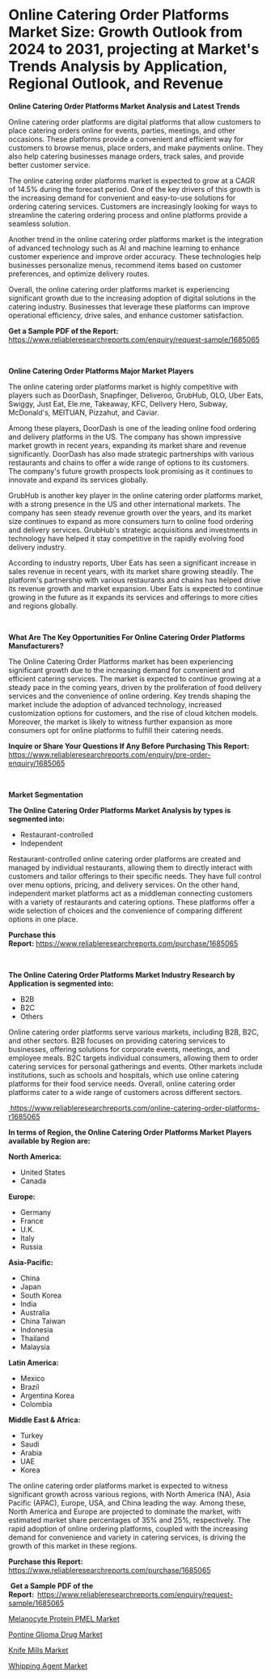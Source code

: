<p><h1>Online Catering Order Platforms Market Size: Growth Outlook from 2024 to 2031, projecting at Market's Trends Analysis by Application, Regional Outlook, and Revenue</h1></p><p><strong>Online Catering Order Platforms Market Analysis and Latest Trends</strong></p>
<p><p>Online catering order platforms are digital platforms that allow customers to place catering orders online for events, parties, meetings, and other occasions. These platforms provide a convenient and efficient way for customers to browse menus, place orders, and make payments online. They also help catering businesses manage orders, track sales, and provide better customer service.</p><p>The online catering order platforms market is expected to grow at a CAGR of 14.5% during the forecast period. One of the key drivers of this growth is the increasing demand for convenient and easy-to-use solutions for ordering catering services. Customers are increasingly looking for ways to streamline the catering ordering process and online platforms provide a seamless solution.</p><p>Another trend in the online catering order platforms market is the integration of advanced technology such as AI and machine learning to enhance customer experience and improve order accuracy. These technologies help businesses personalize menus, recommend items based on customer preferences, and optimize delivery routes.</p><p>Overall, the online catering order platforms market is experiencing significant growth due to the increasing adoption of digital solutions in the catering industry. Businesses that leverage these platforms can improve operational efficiency, drive sales, and enhance customer satisfaction.</p></p>
<p><strong>Get a Sample PDF of the Report:&nbsp;</strong> <a href="https://www.reliableresearchreports.com/enquiry/request-sample/1685065">https://www.reliableresearchreports.com/enquiry/request-sample/1685065</a></p>
<p>&nbsp;</p>
<p><strong>Online Catering Order Platforms Major Market Players</strong></p>
<p><p>The online catering order platforms market is highly competitive with players such as DoorDash, Snapfinger, Deliveroo, GrubHub, OLO, Uber Eats, Swiggy, Just Eat, Ele.me, Takeaway, KFC, Delivery Hero, Subway, McDonald's, MEITUAN, Pizzahut, and Caviar.</p><p>Among these players, DoorDash is one of the leading online food ordering and delivery platforms in the US. The company has shown impressive market growth in recent years, expanding its market share and revenue significantly. DoorDash has also made strategic partnerships with various restaurants and chains to offer a wide range of options to its customers. The company's future growth prospects look promising as it continues to innovate and expand its services globally.</p><p>GrubHub is another key player in the online catering order platforms market, with a strong presence in the US and other international markets. The company has seen steady revenue growth over the years, and its market size continues to expand as more consumers turn to online food ordering and delivery services. GrubHub's strategic acquisitions and investments in technology have helped it stay competitive in the rapidly evolving food delivery industry.</p><p>According to industry reports, Uber Eats has seen a significant increase in sales revenue in recent years, with its market share growing steadily. The platform's partnership with various restaurants and chains has helped drive its revenue growth and market expansion. Uber Eats is expected to continue growing in the future as it expands its services and offerings to more cities and regions globally.</p></p>
<p>&nbsp;</p>
<p><strong>What Are The Key Opportunities For Online Catering Order Platforms Manufacturers?</strong></p>
<p><p>The Online Catering Order Platforms market has been experiencing significant growth due to the increasing demand for convenient and efficient catering services. The market is expected to continue growing at a steady pace in the coming years, driven by the proliferation of food delivery services and the convenience of online ordering. Key trends shaping the market include the adoption of advanced technology, increased customization options for customers, and the rise of cloud kitchen models. Moreover, the market is likely to witness further expansion as more consumers opt for online platforms to fulfill their catering needs.</p></p>
<p><strong>Inquire or Share Your Questions If Any Before Purchasing This Report:</strong> <a href="https://www.reliableresearchreports.com/enquiry/pre-order-enquiry/1685065">https://www.reliableresearchreports.com/enquiry/pre-order-enquiry/1685065</a></p>
<p>&nbsp;</p>
<p><strong>Market Segmentation</strong></p>
<p><strong>The Online Catering Order Platforms Market Analysis by types is segmented into:</strong></p>
<p><ul><li>Restaurant-controlled</li><li>Independent</li></ul></p>
<p><p>Restaurant-controlled online catering order platforms are created and managed by individual restaurants, allowing them to directly interact with customers and tailor offerings to their specific needs. They have full control over menu options, pricing, and delivery services. On the other hand, independent market platforms act as a middleman connecting customers with a variety of restaurants and catering options. These platforms offer a wide selection of choices and the convenience of comparing different options in one place.</p></p>
<p><strong>Purchase this Report:&nbsp;</strong><a href="https://www.reliableresearchreports.com/purchase/1685065">https://www.reliableresearchreports.com/purchase/1685065</a></p>
<p>&nbsp;</p>
<p><strong>The Online Catering Order Platforms Market Industry Research by Application is segmented into:</strong></p>
<p><ul><li>B2B</li><li>B2C</li><li>Others</li></ul></p>
<p><p>Online catering order platforms serve various markets, including B2B, B2C, and other sectors. B2B focuses on providing catering services to businesses, offering solutions for corporate events, meetings, and employee meals. B2C targets individual consumers, allowing them to order catering services for personal gatherings and events. Other markets include institutions, such as schools and hospitals, which use online catering platforms for their food service needs. Overall, online catering order platforms cater to a wide range of customers across different sectors.</p></p>
<p><a href="https://www.reliableresearchreports.com/online-catering-order-platforms-r1685065">&nbsp;https://www.reliableresearchreports.com/online-catering-order-platforms-r1685065</a></p>
<p><strong>In terms of Region, the Online Catering Order Platforms Market Players available by Region are:</strong></p>
<p>
    <p> <strong> North America: </strong>
        <ul>
            <li>United States</li>
            <li>Canada</li>
        </ul>
        </p> 
    <p> <strong> Europe: </strong>
        <ul>
            <li>Germany</li>
            <li>France</li>
            <li>U.K.</li>
            <li>Italy</li>
            <li>Russia</li>
        </ul>
        </p> 
    <p> <strong> Asia-Pacific: </strong>
        <ul>
            <li>China</li>
            <li>Japan</li>
            <li>South Korea</li>
            <li>India</li>
            <li>Australia</li>
            <li>China Taiwan</li>
            <li>Indonesia</li>
            <li>Thailand</li>
            <li>Malaysia</li>
        </ul>
        </p> 
    <p> <strong> Latin America: </strong>
        <ul>
            <li>Mexico</li>
            <li>Brazil</li>
            <li>Argentina Korea</li>
            <li>Colombia</li>
        </ul>
        </p> 
    <p> <strong> Middle East & Africa: </strong>
        <ul>
            <li>Turkey</li>
            <li>Saudi</li>
            <li>Arabia</li>
            <li>UAE</li>
            <li>Korea</li>
        </ul>
    </p>
    </p>
<p><p>The online catering order platforms market is expected to witness significant growth across various regions, with North America (NA), Asia Pacific (APAC), Europe, USA, and China leading the way. Among these, North America and Europe are projected to dominate the market, with estimated market share percentages of 35% and 25%, respectively. The rapid adoption of online ordering platforms, coupled with the increasing demand for convenience and variety in catering services, is driving the growth of this market in these regions.</p></p>
<p><strong>Purchase this Report: </strong><a href="https://www.reliableresearchreports.com/purchase/1685065">https://www.reliableresearchreports.com/purchase/1685065</a></p>
<p>&nbsp;<strong>Get a Sample PDF of the Report:&nbsp;&nbsp;</strong><a href="https://www.reliableresearchreports.com/enquiry/request-sample/1685065">https://www.reliableresearchreports.com/enquiry/request-sample/1685065</a></p>
<p><strong></strong></p>
<p><p><a href="https://github.com/sifatuddin25/Market-Research-Report-List-1/blob/main/melanocyte-protein-pmel-market.md">Melanocyte Protein PMEL Market</a></p><p><a href="https://github.com/wrwgzwbr35/Market-Research-Report-List-1/blob/main/pontine-glioma-drug-market.md">Pontine Glioma Drug Market</a></p><p><a href="https://medium.com/@kaitlynkristyfj13/strategic-insights-into-global-knife-mills-market-trends-2024-2031-covered-in-114-pages-715353bbb735">Knife Mills Market</a></p><p><a href="https://medium.com/@chellamarie1961/strategic-insights-into-global-whipping-agent-market-trends-2024-2031-covered-in-103-pages-5f811d50edfe">Whipping Agent Market</a></p></p>